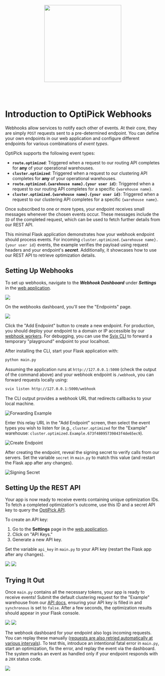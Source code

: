 <br/><br/><p align="center">
  <img src="https://lirp.cdn-website.com/c10be9aa/dms3rep/multi/opt/Optiorix+full+transparant+background+-+blue-c6d680b3-1920w.png" width="250"/>
</p><br/><br/>

# Introduction to OptiPick Webhooks

Webhooks allow services to notify each other of events. At their core, they are simply `POST` requests sent to a pre-determined endpoint. You can define your own endpoints in our web application and configure different endpoints for various combinations of *event types*. 

OptiPick supports the following event types:

- **`route.optimized`**: Triggered when a request to our routing API completes for **any** of your operational warehouses.
- **`cluster.optimized`**: Triggered when a request to our clustering API completes for **any** of your operational warehouses.
- **`route.optimized.{warehouse name}.{your user id}`**: Triggered when a request to our routing API completes for a specific `{warehouse name}`.
- **`cluster.optimized.{warehouse name}.{your user id}`**: Triggered when a request to our clustering API completes for a specific `{warehouse name}`.

Once subscribed to one or more types, your endpoint receives small messages whenever the chosen events occur. These messages include the `ID` of the completed request, which can be used to fetch further details from our REST API.

This minimal Flask application demonstrates how your webhook endpoint should process events. For incoming `cluster.optimized.{warehouse name}.{your user id}` events, the example verifies the payload using request headers and your endpoint's ***secret***. Additionally, it showcases how to use our REST API to retrieve optimization details.

## Setting Up Webhooks 

To set up webhooks, navigate to the ***Webhook Dashboard*** under ***Settings*** in the [web application](https://optipick.optioryx.com/settings).

![](/img/webhooks.png)

On the webhooks dashboard, you'll see the "Endpoints" page.

![](/img/new_endpoint.png)

Click the "Add Endpoint" button to create a new endpoint. For production, you should deploy your endpoint to a domain or IP accessible by our [webhook workers](https://docs.optioryx.com/optipick-webhooks). For debugging, you can use the [Svix CLI](https://github.com/svix/svix-cli?tab=readme-ov-file#installation) to forward a temporary "playground" endpoint to your localhost. 

After installing the CLI, start your Flask application with:

```bash
python main.py
``` 

Assuming the application runs at `http://127.0.0.1:5000` (check the output of the command above) and your webhook endpoint is `/webhook`, you can forward requests locally using:

```bash
svix listen http://127.0.0.1:5000/webhook
```

The CLI output provides a webhook URL that redirects callbacks to your local machine.

![Forwarding Example](/img/svix_forward.png)

Enter this relay URL in the "Add Endpoint" screen, then select the event types you wish to listen for (e.g., `cluster.optimized` for the "Example" warehouse: `cluster.optimized.Example.673f48095739843f4de65ec9`).

![Create Endpoint](/img/svix_endpoint_create.png)

After creating the endpoint, reveal the signing secret to verify calls from our servers. Set the variable `secret` in `main.py` to match this value (and restart the Flask app after any changes).

![Signing Secret](/img/signing_secret.png)

## Setting Up the REST API

Your app is now ready to receive events containing unique optimization IDs. To fetch a completed optimization's outcome, use this ID and a secret API key to query the [OptiPick API](https://docs.optioryx.com).

To create an API key:

1. Go to the **Settings** page in the [web application](https://optipick.optioryx.com/settings).
2. Click on "API Keys."
3. Generate a new API key.

Set the variable `api_key` in `main.py` to your API key (restart the Flask app after any changes).

![](/img/api-key-in-settings.png)
![](/img/new-api-key.png)

## Trying It Out

Once `main.py` contains all the necessary tokens, your app is ready to receive events! Submit the default clustering request for the "Example" warehouse from our [API docs](https://docs.optioryx.com), ensuring your API key is filled in and `synchronous` is set to `false`. After a few seconds, the optimization results should appear in your Flask console.

![](/img/docs-page.png)
![](/img/console-input.png)

The webhook dashboard for your endpoint also logs incoming requests. You can replay these manually ([requests are also retried automatically at various intervals](https://docs.optioryx.com/optipick-webhooks)). To test this, introduce an intentional fatal error in `main.py`, start an optimization, fix the error, and replay the event via the dashboard. The system marks an event as handled only if your endpoint responds with a `20X` status code.

![](/img/replay.png)